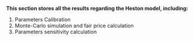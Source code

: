 **This section stores all the results regarding the Heston model, including:**

1. Parameters Calibration
2. Monte-Carlo simulation and fair price calculation
3. Parameters sensitivity calculation
